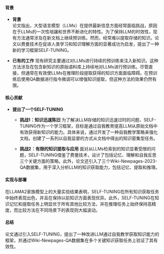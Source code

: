 #### 背景
- **背景**       
    论文指出，大型语言模型（LLMs）在提供最新信息方面经常面临挑战，原因在于LLMs的一次性培讓和世界不断进化的特性。为了保持LLM的时效性，现有方法通常涉及在新文档上继续预训练。然而，经常难以提取存储的知识。论文以费曼技术在促进人类学习和知识理解方面的显著成功为启发，提出了一种新的学习框架SELF-TUNING。

- **已有的工作**
    现有研究主要通过对LLMs进行持续的预训练来注入新知识。这种方法涉及在包含新知识的原始语料库上持续地对LLMs进行预训练。尽管直接，但通常在有效使LLMs在推理阶段提取获得的知识方面面临障碍。在预训练后使用QA数据进行指令微调可以增强知识提取，但这种方法的效果仍然有限。

#### 核心贡献
- **提出了一个SELF-TUNING**
    - **挑战1：知识迅速陈旧**
        为了解决LLM存储的知识迅速过时的问题，SELF-TUNING作为一个学习框架，目标是通过自我教育提高LLM从原始文档中有效获得新知识的能力。具体来说，通过开发了一种自我教学策略来强化文档，创建了一系列以自我监督的方式从文档中得出的知识密集型任务。

    - **挑战2：有限的知识提取与应用**
        面对从LLMs检索到的知识显著受限的问题，SELF-TUNING借鉴了费曼技术，设计了包括记忆、理解和自我反思三个关键方面的策略。此外，论文还引入了三个Wiki-Newpages-2023-QA数据集，用于深入分析LLM的知识获取能力，包括记忆、提取和推理。

#### 实现与部署
在LLAMA2家族模型上的大量实验结果表明，SELF-TUNING在所有知识获取任务中始终表现出色，并且在保持以前知识方面表现优异。此外，SELF-TUNING在知识记忆和提取任务上明显优于所有其他比较方法，并在推理任务上始终保持高精度，而比较方法在不同场景下的表现则大幅波动。

#### 总结
论文通过引入SELF-TUNING，提出了一种改进LLM通过自我教学获取知识能力的框架，并通过Wiki-Newpages-QA数据集在多个关键知识获取任务上验证了其有效性。